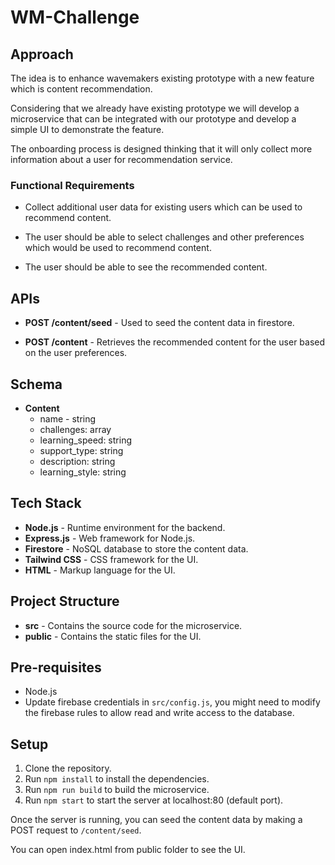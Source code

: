 # WM-Challenge

## Approach

The idea is to enhance wavemakers existing prototype with a new feature which is content recommendation.

Considering that we already have existing prototype we will develop a microservice that can be integrated with our prototype and develop a simple UI to demonstrate the feature.

The onboarding process is designed thinking that it will only collect more information about a user for recommendation service.

### Functional Requirements

- Collect additional user data for existing users which can be used to recommend content.

- The user should be able to select challenges and other preferences which would be used to recommend content.

- The user should be able to see the recommended content.

## APIs

- **POST /content/seed** - Used to seed the content data in firestore.

- **POST /content** - Retrieves the recommended content for the user based on the user preferences.

## Schema

- **Content**
  - name - string
  - challenges: array
  - learning_speed: string
  - support_type: string
  - description: string
  - learning_style: string

## Tech Stack

- **Node.js** - Runtime environment for the backend.
- **Express.js** - Web framework for Node.js.
- **Firestore** - NoSQL database to store the content data.
- **Tailwind CSS** - CSS framework for the UI.
- **HTML** - Markup language for the UI.

## Project Structure

- **src** - Contains the source code for the microservice.
- **public** - Contains the static files for the UI.

## Pre-requisites

- Node.js
- Update firebase credentials in `src/config.js`, you might need to modify the firebase rules to allow read and write access to the database.

## Setup

1. Clone the repository.
2. Run `npm install` to install the dependencies.
3. Run `npm run build` to build the microservice.
4. Run `npm start` to start the server at localhost:80 (default port).

Once the server is running, you can seed the content data by making a POST request to `/content/seed`.

You can open index.html from public folder to see the UI.